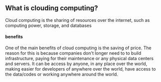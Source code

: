 ## What is clouding computing?
Cloud computing is the sharing of resources over the internet, such as computing power, storage, and databases
#### benefits
One of the main benefits of cloud computing is the saving of price. The reason for this is because companies don't longer need to to build infrastructure, paying for their maintenance or any physical data centers and servers. It can be access by anyone, in any place over the world, making easier for developers of anywhere over the world, have access to the data/codes or working anywhere around the world.